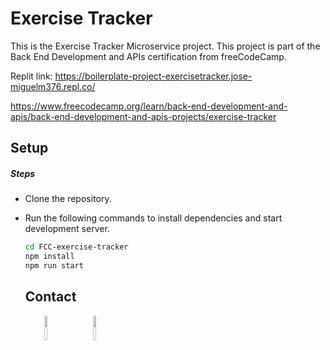 # Exercise Tracker

This is the Exercise Tracker Microservice project. This project is part of the Back End Development and APIs certification from freeCodeCamp. 

Replit link: https://boilerplate-project-exercisetracker.jose-miguelm376.repl.co/

https://www.freecodecamp.org/learn/back-end-development-and-apis/back-end-development-and-apis-projects/exercise-tracker

<h2>Setup</h2>
<h5>Steps</h5>
<ul>
<li>Clone the repository.</li>
</ul>
<ul>
<li>Run the following commands to install dependencies and start development server.</li>

```bash
cd FCC-exercise-tracker
npm install
npm run start
```
<h2>Contact</h2>
<p><span style="margin-right: 30px;"></span><a href="https://www.linkedin.com/in/jose-miguel-carvajal-jimenez/" target="_blank"><img target="_blank" src="https://cdn.jsdelivr.net/gh/devicons/devicon/icons/linkedin/linkedin-original.svg" style="width: 10%;"></a><span style="margin-right: 30px;"></span><a href="https://github.com/jmcarvajalj" ><img target="_blank" src="https://cdn.jsdelivr.net/gh/devicons/devicon/icons/github/github-original.svg" style="width: 10%;"></a></p>
